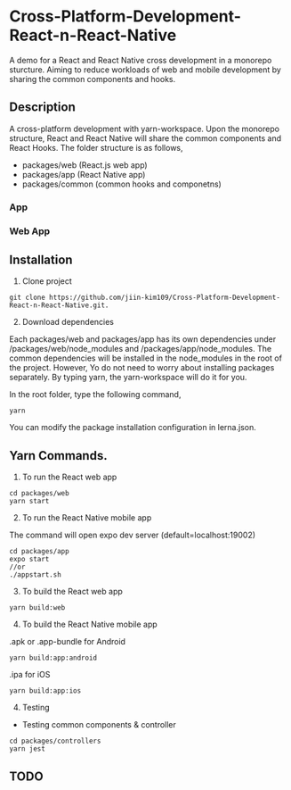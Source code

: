 # Cross-Platform-Development-React-n-React-Native

A demo for a React and React Native cross development in a monorepo sturcture. Aiming to reduce workloads of web and mobile development by sharing the common components and hooks.

## Description

A cross-platform development with yarn-workspace. Upon the monorepo structure, React and React Native will share the common components and React Hooks. The folder structure is as follows,

- packages/web (React.js web app)  
- packages/app (React Native app)  
- packages/common (common hooks and componetns)   
  
### App  
  
### Web App  
  
## Installation
  
1. Clone project  

```
git clone https://github.com/jiin-kim109/Cross-Platform-Development-React-n-React-Native.git. 
```
  
2. Download dependencies  
   
Each packages/web and packages/app has its own dependencies under /packages/web/node_modules and /packages/app/node_modules. The common dependencies will be installed in the node_modules in the root of the project. However, Yo do not need to worry about installing packages separately. By typing yarn, the yarn-workspace will do it for you.

In the root folder, type the following command,
```
yarn
```

You can modify the package installation configuration in lerna.json.  
  
## Yarn Commands. 
  
1. To run the React web app  
    
```
cd packages/web  
yarn start
```
  
2. To run the React Native mobile app   
  
The command will open expo dev server (default=localhost:19002)  
```
cd packages/app  
expo start  
//or
./appstart.sh
```
  
3. To build the React web app    
```
yarn build:web    
```
  
4. To build the React Native mobile app    
  
.apk or .app-bundle for Android  
```  
yarn build:app:android
```  
.ipa for iOS  
```  
yarn build:app:ios
```  
  
4. Testing  
  
* Testing common components & controller  
  
```
cd packages/controllers  
yarn jest  
```
  
## TODO   
